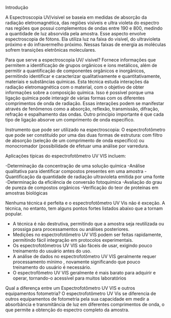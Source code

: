 Introdução 

  A Espectroscopia UV/visível se baseia  em medidas de absorção da radiação eletromagnética, das regiões visíveis e ultra violeta do espectro nas regiões que possui complementos de ondas entre 190 e 800, medindo a quantidade de luz absorvida pela amostra. 
  Esse aspecto envolve espectroscopia de fótons. Ela utiliza luz na faixa do visível, do ultravioleta próximo e do infravermelho próximo. Nessas faixas de energia as moléculas sofrem transições eletrônicas moleculares.

Para que serve a espectroscopia UV/ visível?
  Fornece informações que permitem a identificação de grupos orgânicos e íons metálicos, além de permitir a quantificação de componentes orgânicos e inorgânicos, permitindo identificar e caracterizar qualitativamente e quantitativamente, materiais e substâncias químicas. 
  Esta técnica estuda interações da radiação eletromagnética com o material, com o objetivo de obter informações sobre a composição química.
  Isso é possível porque uma ligação química pode interagir de várias formas com os diferentes comprimentos de onda de radiação. Essas interações podem se manifestar através de fenômenos como a absorção, reflexão, transmissão, difração, refração e espalhamento das ondas. 
  Outro princípio importante é que cada tipo de ligação absorve um comprimento de onda específico.

Instrumento que pode ser utilizado na espectroscopia:
 O espectrofotômetro que pode ser constituído por uma das duas formas de estrutura: com filtro de absorção (seleção de um comprimento de onda específico) ou monocromador (possibilidade de efetuar uma análise por varredura.

Aplicações típicas do espectrofotômetro UV VIS  incluem:

 -Determinação da concentração de uma solução química
 -Análise qualitativa para identificar compostos presentes em uma amostra
 -Quantificação da quantidade de radiação ultravioleta emitida por uma fonte
 -Determinação da eficiência de conversão fotoquímica
 -Avaliação do grau de pureza de compostos orgânicos
 -Verificação do teor de proteínas em amostras biológicas

Nenhuma técnica é perfeita e o espectrofotômetro UV Vis não é exceção. A técnica, no entanto, tem alguns pontos fortes listados abaixo que a tornam popular.

 - A técnica é não destrutiva, permitindo que a amostra seja reutilizada ou prossiga para processamentos ou análises posteriores.
 - Medições no espectrofotômetro UV VIS podem ser feitas rapidamente, permitindo fácil integração em protocolos experimentais.
 - Os espectrofotômetros UV VIS são fáceis de usar, exigindo pouco treinamento do usuário antes do uso.
 - A análise de dados no espectrofotômetro UV VIS geralmente requer processamento mínimo , novamente significando que pouco treinamento do usuário é necessário.
 - O espectrofômetro UV VIS geralmente é mais barato para adquirir e operar, tornando-o acessível para muitos laboratórios

Qual a diferença entre um Espectrofotômetro UV VIS e outros equipamentos fotometria?
 O espectrofotômetro UV Vis se diferencia de outros equipamentos de fotometria pela sua capacidade em medir a absorbância e transmitância de luz em diferentes comprimentos de onda, o que permite a obtenção do espectro completo da amostra.